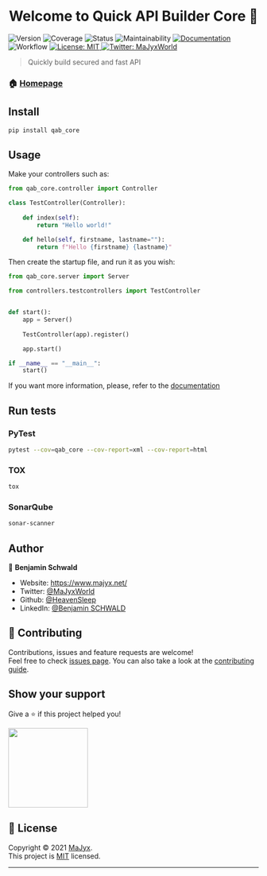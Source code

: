 <h1 align="center">Welcome to Quick API Builder Core 👋</h1>
<p>
  <img alt="Version" src="https://img.shields.io/badge/version-0.0.2-blue.svg?cacheSeconds=2592000" />
  <img alt="Coverage" src="https://sonar.majyx.net/api/project_badges/measure?project=qab_core&metric=coverage">
  <img alt="Status" src="https://sonar.majyx.net/api/project_badges/measure?project=qab_core&metric=alert_status">
  <img alt="Maintainability" src="https://sonar.majyx.net/api/project_badges/measure?project=qab_core&metric=sqale_rating">
  <a href="https://github.com/MaJyxSoftware/qab_core/blob/main/docs" target="_blank">
    <img alt="Documentation" src="https://img.shields.io/badge/documentation-yes-brightgreen.svg" />
  </a>
  <img alt="Workflow" src="https://img.shields.io/github/workflow/status/MaJyxSoftware/qab_core/Test/main" />
  <a href="https://github.com/MaJyxSoftware/qab_core/blob/main/LICENSE" target="_blank">
    <img alt="License: MIT" src="https://img.shields.io/badge/License-MIT-yellow.svg" />
  </a>
  <a href="https://twitter.com/MaJyxWorld" target="_blank">
    <img alt="Twitter: MaJyxWorld" src="https://img.shields.io/twitter/follow/MaJyxWorld.svg?style=social" />
  </a>
</p>

> Quickly build secured and fast API

### 🏠 [Homepage](https://github.com/MaJyxSoftware/qab_core)

## Install

```sh
pip install qab_core
```

## Usage

Make your controllers such as:

```python
from qab_core.controller import Controller

class TestController(Controller):
    
    def index(self):
        return "Hello world!"

    def hello(self, firstname, lastname=""):
        return f"Hello {firstname} {lastname}"
```

Then create the startup file, and run it as you wish:

```python
from qab_core.server import Server

from controllers.testcontrollers import TestController


def start():
    app = Server()
    
    TestController(app).register()

    app.start()

if __name__ == "__main__":
    start()
```

If you want more information, please, refer to the [documentation](https://github.com/MaJyxSoftware/qab_core/blob/main/docs)

## Run tests

### PyTest

```sh
pytest --cov=qab_core --cov-report=xml --cov-report=html
```

### TOX

```sh
tox
```

### SonarQube

```sh
sonar-scanner
```

## Author

👤 **Benjamin Schwald**

* Website: https://www.majyx.net/
* Twitter: [@MaJyxWorld](https://twitter.com/MaJyxWorld)
* Github: [@HeavenSleep](https://github.com/HeavenSleep)
* LinkedIn: [@Benjamin SCHWALD](https://www.linkedin.com/in/benjamin-schwald-765ab0bb/)

## 🤝 Contributing

Contributions, issues and feature requests are welcome!<br />Feel free to check [issues page](https://github.com/MaJyxSoftware/qab_core/issues). You can also take a look at the [contributing guide](https://github.com/MaJyxSoftware/qab_core/blob/main/CONTRIBUTE.md).

## Show your support

Give a ⭐️ if this project helped you!

<a href="https://www.patreon.com/heavensleep">
  <img src="https://c5.patreon.com/external/logo/become_a_patron_button@2x.png" width="160">
</a>

## 📝 License

Copyright © 2021 [MaJyx](https://www.majyx.net).<br />
This project is [MIT](https://github.com/MaJyxSoftware/qab_core/blob/main/LICENSE) licensed.

***
